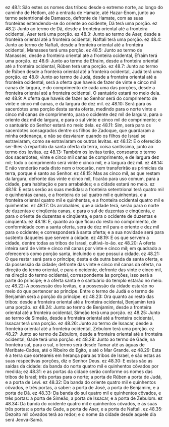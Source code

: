 ez 48.1: São estes os nomes das tribos: desde o extremo norte, ao longo do caminho de Hetlom, até a entrada de Hamate, até Hazar-Enom, junto ao termo setentrional de Damasco, defronte de Hamate, com as suas fronteiras estendendo-se do oriente ao ocidente, Dã terá uma porção.
ez 48.2: Junto ao termo de Dã, desde a fronteira oriental até a fronteira ocidental, Aser terá uma porção.
ez 48.3: Junto ao termo de Aser, desde a fronteira oriental até a fronteira ocidental, Naftali terá uma porção.
ez 48.4: Junto ao termo de Naftali, desde a fronteira oriental até a fronteira ocidental, Manasses terá uma porção.
ez 48.5: Junto ao termo de Manassés, desde a fronteira oriental até a fronteira ocidental, Efraim terá uma porção.
ez 48.6: Junto ao termo de Efraim, desde a fronteira oriental até a fronteira ocidental, Rúben terá uma porção.
ez 48.7: Junto ao termo de Rúben desde a fronteira oriental até a fronteira ocidental, Judá terá uma porção.
ez 48.8: Junto ao termo de Judá, desde a fronteira oriental até a fronteira ocidental, será a oferta que haveis de fazer de vinte e cinco mil canas de largura, e do comprimento de cada uma das porções, desde a fronteira oriental até a fronteira ocidental. O santuário estará no meio dela.
ez 48.9: A oferta que haveis de fazer ao Senhor será do comprimento de vinte e cinco mil canas, e da largura de dez mil.
ez 48.10: Será para os sacerdotes uma porção desta santa oferta, medindo para o norte vinte e cinco mil canas de comprimento, para o ocidente dez mil de largura, para o oriente dez mil de largura, e para o sul vinte e cinco mil de comprimento; e o santuário do Senhor estará no meio dela.
ez 48.11: Sim, será para os sacerdotes consagrados dentre os filhos de Zadoque, que guardaram a minha ordenança, e não se desviaram quando os filhos de Israel se extraviaram, como se extraviaram os outros levitas.
ez 48.12: E o oferecido ser-lhes-á repartido da santa oferta da terra, coisa santíssima, junto ao termo dos levitas.
ez 48.13: Também os levitas terão, consoante o termo dos sacerdotes, vinte e cinco mil canas de comprimento, e de largura dez mil; todo o comprimento será vinte e cinco mil, e a largura dez mil.
ez 48.14: E não venderão nada disto nem o trocarão, nem transferirão as primícias da terra, porque é santo ao Senhor.
ez 48.15: Mas as cinco mil, as que restam da largura, defronte das vinte e cinco mil, ficarão para uso comum, para a cidade, para habitação e para arrabaldes; e a cidade estará no meio.
ez 48.16: E estas serão as suas medidas: a fronteira setentrional terá quatro mil e quinhentas canas, e a fronteira do sul quatro mil e quinhentas, e a fronteira oriental quatro mil e quinhentas, e a fronteira ocidental quatro mil e quinhentas.
ez 48.17: Os arrabaldes, que a cidade terá, serão para o norte de duzentas e cinqüenta canas, e para o sul de duzentas e cinqüenta, e para o oriente de duzentas e cinqüenta, e para o ocidente de duzentas e cinqüenta.
ez 48.18: E, quanto ao que ficou do resto no comprimento, de conformidade com a santa oferta, será de dez mil para o oriente e dez mil para o ocidente; e corresponderá à santa oferta; e a sua novidade será para sustento daqueles que servem a cidade.
ez 48.19: E os que servem a cidade, dentre todas as tribos de Israel, cultivá-lo-ão.
ez 48.20: A oferta inteira será de vinte e cinco mil canas por vinte e cinco mil; em quadrado a oferecereis como porção santa, incluindo o que possui a cidade.
ez 48.21: O que restar será para o príncipe; desta e da outra banda da santa oferta, e da possessão da cidade; defronte das vinte e cinco mil canas da oferta, na direção do termo oriental, e para o ocidente, defronte das vinte e cinco mil, na direção do termo ocidental, correspondente às porções, isso será a parte do príncipe; e a oferta santa e o santuário do templo estarão no meio.
ez 48.22: A possessão dos levitas, e a possessão da cidade estarão no meio do que pertencer ao príncipe. Entre o termo de Judá e o termo de Benjamim será a porção do príncipe.
ez 48.23: Ora quanto ao resto das tribos: desde a fronteira oriental até a fronteira ocidental, Benjamim terá uma porção.
ez 48.24: Junto ao termo de Benjamim, desde a fronteira oriental até a fronteira ocidental, Simeão terá uma porção.
ez 48.25: Junto ao termo de Simeão, desde a fronteira oriental até a fronteira ocidental, Issacar terá uma porção.
ez 48.26: Junto ao termo de Issacar, desde a fronteira oriental até a fronteira ocidental, Zebulom terá uma porção.
ez 48.27: Junto ao termo de Zebulom, desde a fronteira oriental até a fronteira ocidental, Gade terá uma porção.
ez 48.28: Junto ao termo de Gade, na fronteira sul, para o sul, o termo será desde Tamar até as águas de Meribate-Cades, até o Ribeiro do Egito, e até o Mar Grande.
ez 48.29: Esta é a terra que sorteareis em herança para as tribos de Israel, e são estas as suas respectivas porções, diz o Senhor Deus.
ez 48.30: E estas são as saídas da cidade: da banda do norte quatro mil e quinhentos côvados por medida;
ez 48.31: e as portas da cidade serão conforme os nomes das tribos de Israel; três portas para o norte; a porta de Rúben a porta de Judá, e a porta de Levi.
ez 48.32: Da banda do oriente quatro mil e quinhentos côvados, e três portas, a saber: a porta de José, a porta de Benjamim, e a porta de Dã.
ez 48.33: Da banda do sul quatro mil e quinhentos côvados, e três portas: a porta de Simeão, a porta de Issacar, e a porta de Zebulom.
ez 48.34: Da banda do ocidente quatro mil e quinhentos côvados, e as suas três portas: a porta de Gade, a porta de Aser, e a porta de Naftali.
ez 48.35: Dezoito mil côvados terá ao redor; e o nome da cidade desde aquele dia será Jeová-Samá.
